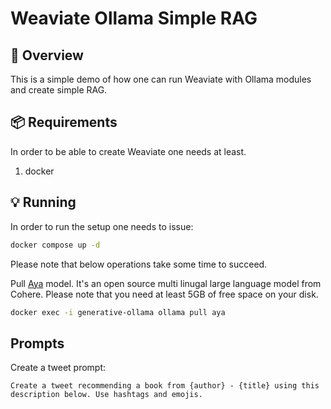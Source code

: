 # Weaviate Ollama Simple RAG

🎯 Overview
-----------

This is a simple demo of how one can run Weaviate with Ollama modules and create simple RAG.

📦 Requirements
----------------

In order to be able to create Weaviate one needs at least.

1. docker

💡 Running
----------

In order to run the setup one needs to issue:

```sh
docker compose up -d
```

Please note that below operations take some time to succeed.

Pull [Aya](https://cohere.com/research/aya) model. It's an open source multi linugal large language model from Cohere. Please note that you need at least 5GB of free space on your disk.

```sh
docker exec -i generative-ollama ollama pull aya
```

Prompts
---------

Create a tweet prompt:

```
Create a tweet recommending a book from {author} - {title} using this description below. Use hashtags and emojis.
```

